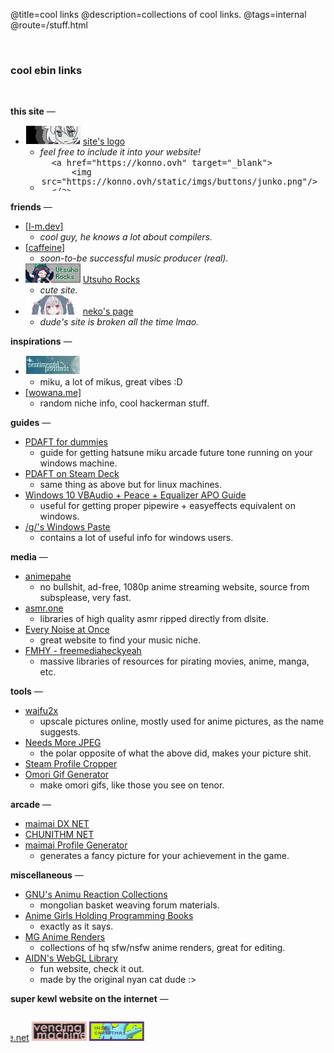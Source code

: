 @title=cool links
@description=collections of cool links.
@tags=internal
@route=/stuff.html

<br />

### cool ebin links
<br />


<!-- this site info -->
**this site** —

- ![](/static/imgs/buttons/junko.png) [site's logo](/)
    - _feel free to include it into your website!_
    - <textarea style="width: 100%; max-width: 484px;height: 50px;border: 1px solid var(--outline-color);background-color: var(--dark-color);color: var(--text-light); resize: none;" readonly>
        <a href="https://konno.ovh" target="_blank">
            <img src="https://konno.ovh/static/imgs/buttons/junko.png"/>
        </a></textarea>


<!-- friends -->
**friends** —

- [[<u>l-m.dev</u>]](https://me.l-m.dev/)
    - _cool guy, he knows a lot about compilers._
- [[caffeine](https://caffeine.moe/)]
    - _soon-to-be successful music producer (real)._
- [![](/static/imgs/buttons/utsuhorocks.png)](https://utsuho.rocks/) [Utsuho Rocks](https://utsuho.rocks/)
    - _cute site._
- ![Neko's site logo](/static/imgs/buttons/neko-dc.jpg) [neko's page](https://727.pages.dev/)
    - _dude's site is broken all the time lmao._

<!-- inspirations -->
**inspirations** —

- [![microsounds's logo](/static/imgs/buttons/microsounds.gif)](https://microsounds.github.io/)
    - miku, a lot of mikus, great vibes :D
- [[wowana.me]](https://wowana.me)
    - random niche info, cool hackerman stuff.

<!-- guides -->
**guides** —
- [PDAFT for dummies](https://rentry.co/pdaftforpc)
    - guide for getting hatsune miku arcade future tone running on your windows machine.
- [PDAFT on Steam Deck](https://github.com/kobacat/Project-Diva-AFT-Steam-Deck/blob/main/guide-lutris.md)
    - same thing as above but for linux machines.
- [Windows 10 VBAudio + Peace + Equalizer APO Guide](https://docs.google.com/document/d/1tbGOH1_Wbv94hwo1mVG31Sv1mbhqZqvM4cqw8yV2j2o/edit?pli=1)
    - useful for getting proper pipewire + easyeffects equivalent on windows.
- [/g/'s Windows Paste](https://rentry.org/fwt)
    - contains a lot of useful info for windows users.

<!-- media -->
**media** —
- [animepahe](https://animepahe.ru/)
    - no bullshit, ad-free, 1080p anime streaming website, source from subsplease, very fast.
- [asmr.one](https://asmr.one)
    - libraries of high quality asmr ripped directly from dlsite.
- [Every Noise at Once](https://everynoise.com/)
    - great website to find your music niche.
- [FMHY - freemediaheckyeah](https://fmhy.net/)
    - massive libraries of resources for pirating movies, anime, manga, etc.

<!-- tools -->
**tools** —
- [waifu2x](http://waifu2x.udp.jp/)
    - upscale pictures online, mostly used for anime pictures, as the name suggests.
- [Needs More JPEG](http://needsmorejpeg.com/)
    - the polar opposite of what the above did, makes your picture shit.
- [Steam Profile Cropper](https://steam.design/)
- [Omori Gif Generator](https://omori.basil.cafe/)
    - make omori gifs, like those you see on tenor.

<!-- arcade -->
**arcade** —
- [maimai DX NET](https://maimaidx-eng.com/)
- [CHUNITHM NET](https://lng-tgk-aime-gw.am-all.net/common_auth/login?site_id=chuniex&redirect_url=https://chunithm-net-eng.com/mobile/&back_url=https://chunithm.sega.com/)
- [maimai Profile Generator](https://maichart-en.nuko.cat/)
    - generates a fancy picture for your achievement in the game.


<!-- miscellaneous -->
**miscellaneous**  —
- [GNU's Animu Reaction Collections](https://gnupluslinux.com/anime/)
    - mongolian basket weaving forum materials.
- [Anime Girls Holding Programming Books](https://github.com/cat-milk/Anime-Girls-Holding-Programming-Books)
    - exactly as it says.
- [MG Anime Renders](https://a.mg-renders.net/)
    - collections of hq sfw/nsfw anime renders, great for editing.
- [AIDN's WebGL Library](https://aidn.jp/contents/)
    - fun website, check it out. 
    - made by the original nyan cat dude :>


<!-- random webring/cool site links -->
**super kewl website on the internet** —

<marquee scrollamount="10" direction="right">



[![](/static/imgs/buttons/utsuhorocks.png)](https://utsuho.rocks/) 
[![](/static/imgs/buttons/xn-neko-btn.gif)](https://猫.移动/) 
[![](/static/imgs/buttons/archlinux.gif)](https://archlinux.org/) 
[![http://lucky-ch.com](/static/imgs/buttons/konata.gif)](http://lucky-ch.com) 
[![](/static/imgs/buttons/katawashoujo.jpg)](https://www.katawa-shoujo.com/about.php) 
[![mariluu's site](/static/imgs/buttons/mariluu.gif)](https://mariluu.hehe.moe) 
[![https://dimden.dev/](https://dimden.dev/services/images/88x31.gif)](https://dimden.dev/) 
[![marisakirisame.net](https://marisakirisame.net/button.png)](https://marisakirisame.net)
[![](/static/imgs/buttons/vendicated.png)](https://vendicated.dev/)
[![](/static/imgs/buttons/insect.gif)](https://insect.christmas/)


</marquee>